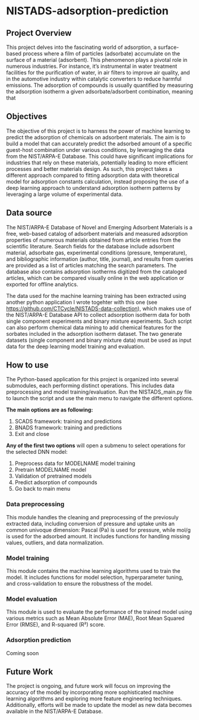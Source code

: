 # NISTADS-adsorption-prediction

## Project Overview
This project delves into the fascinating world of adsorption, a surface-based process where a film of particles (adsorbate) accumulate on the surface of a material (adsorbent). This phenomenon plays a pivotal role in numerous industries. For instance, it’s instrumental in water treatment facilities for the purification of water, in air filters to improve air quality, and in the automotive industry within catalytic converters to reduce harmful emissions. The adsorption of compounds is usually quantified by measuring the adsorption isotherm a given adsorbate/adsorbent combination, meaning that 

## Objectives
The objective of this project is to harness the power of machine learning to predict the adsorption of chemicals on adsorbent materials. The aim is to build a model that can accurately predict the adsorbed amount of a specific guest-host combination under various conditions, by leveraging the data from the NIST/ARPA-E Database. This could have significant implications for industries that rely on these materials, potentially leading to more efficient processes and better materials design. As such, this project takes a different approach compared to fitting adsorption data with theoretical model for adsorption constants calculation, instead proposing the use of a deep learning approach to understand adsorption isotherm patterns by leveraging a large volume of experimental data.

## Data source
The NIST/ARPA-E Database of Novel and Emerging Adsorbent Materials is a free, web-based catalog of adsorbent materials and measured adsorption properties of numerous materials obtained from article entries from the scientific literature. Search fields for the database include adsorbent material, adsorbate gas, experimental conditions (pressure, temperature), and bibliographic information (author, title, journal), and results from queries are provided as a list of articles matching the search parameters. The database also contains adsorption isotherms digitized from the cataloged articles, which can be compared visually online in the web application or exported for offline analytics.

The data used for the machine learning training has been extracted using another python application I wrote togehter with this one (see https://github.com/CTCycle/NISTADS-data-collection), which makes use of the NIST/ARPA-E Database API to collect adsorption isotherm data for both single component experiments and binary mixture experiments. Such script can also perform chemical data mining to add chemical features for the sorbates included in the adsorption isotherm dataset. The two generate datasets (single component and binary mixture data) must be used as input data for the deep learning model training and evaluation.

## How to use
The Python-based application for this project is organized into several submodules, each performing distinct operations. This includes data preprocessing and model training/evaluation. Run the NISTADS_main.py file to launch the script and use the main menu to navigate the different options.

**The main options are as following:**
1) SCADS framework: training and predictions                   
2) BNADS framework: training and predictions                                    
3) Exit and close

**Any of the first two options** will open a submenu to select operations for the selected DNN model:
1) Preprocess data for MODELNAME model training
2) Pretrain MODELNAME model
3) Validation of pretrained models
4) Predict adsorption of compounds            
5) Go back to main menu


### Data preprocessing
This module handles the cleaning and preprocessing of the previosuly extracted data, including conversion of pressure and uptake units an common univoque dimension: Pascal (Pa) is used for pressure, while mol/g is used for the adsorbed amount. It includes functions for handling missing values, outliers, and data normalization. 

### Model training
This module contains the machine learning algorithms used to train the model. It includes functions for model selection, hyperparameter tuning, and cross-validation to ensure the robustness of the model.

### Model evaluation
This module is used to evaluate the performance of the trained model using various metrics such as Mean Absolute Error (MAE), Root Mean Squared Error (RMSE), and R-squared (R²) score.

### Adsorption prediction
Coming soon

## Future Work
The project is ongoing, and future work will focus on improving the accuracy of the model by incorporating more sophisticated machine learning algorithms and exploring more feature engineering techniques. Additionally, efforts will be made to update the model as new data becomes available in the NIST/ARPA-E Database.
